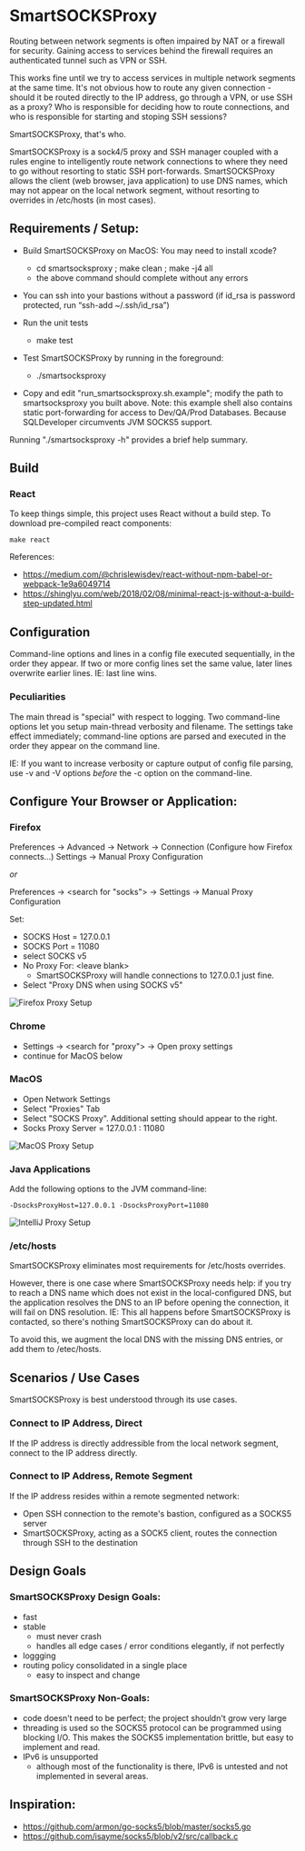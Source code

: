 # SmartSOCKSProxy

Routing between network segments is often impaired by NAT or a firewall for security. 
Gaining access to services behind the firewall requires an authenticated tunnel such as VPN or SSH.

This works fine until we try to access services in multiple network segments at the same time. It's not
obvious how to route any given connection - should it be routed directly to the IP address,
go through a VPN, or use SSH as a proxy? Who is responsible for deciding how to route connections, and
who is responsible for starting and stoping SSH sessions?

SmartSOCKSProxy, that's who.

SmartSOCKSProxy is a sock4/5 proxy and SSH manager coupled with a rules engine to intelligently route network connections to where they need to go 
without resorting to static SSH port-forwards. SmartSOCKSProxy allows the client (web browser, java application) to use DNS names,
which may not appear on the local network segment, without resorting to overrides in /etc/hosts (in most cases). 


## Requirements / Setup:

  - Build SmartSOCKSProxy on MacOS: You may need to install xcode?
    - cd smartsocksproxy ; make clean ; make -j4 all
    - the above command should complete without any errors

  - You can ssh into your bastions without a password (if id_rsa is password protected, run “ssh-add ~/.ssh/id_rsa”)

  - Run the unit tests 
    - make test

  - Test SmartSOCKSProxy by running in the foreground:
    - ./smartsocksproxy

  - Copy and edit "run_smartsocksproxy.sh.example"; modify the path to smartsocksproxy you built above.
    Note: this example shell also contains static port-forwarding for access to Dev/QA/Prod Databases. 
    Because SQLDeveloper circumvents JVM SOCKS5 support.  

Running "./smartsocksproxy -h" provides a brief help summary. 
## Build

### React

To keep things simple, this project uses React without a build step. To download pre-compiled react components:

    make react

References:

 - https://medium.com/@chrislewisdev/react-without-npm-babel-or-webpack-1e9a6049714
 - https://shinglyu.com/web/2018/02/08/minimal-react-js-without-a-build-step-updated.html

## Configuration


Command-line options and lines in a config file executed sequentially, in the order they appear. 
If two or more config lines set the same value, later lines overwrite earlier lines.
IE: last line wins. 

### Peculiarities

The main thread is "special" with respect to logging. Two command-line options let you setup 
main-thread verbosity and filename. The settings take effect immediately; command-line options
are parsed and executed in the order they appear on the command line. 

IE: If you want to increase verbosity or capture output of config file parsing, 
use -v and -V options *before* the -c option on the command-line.


## Configure Your Browser or Application:

### Firefox

Preferences → Advanced → Network → Connection (Configure how Firefox connects...) Settings → Manual Proxy Configuration

*or*

Preferences → &lt;search for "socks"&gt; → Settings → Manual Proxy Configuration

Set:

  - SOCKS Host = 127.0.0.1
  - SOCKS Port = 11080
  - select SOCKS v5
  - No Proxy For: &lt;leave blank&gt;
    - SmartSOCKSProxy will handle connections to 127.0.0.1 just fine. 
  - Select "Proxy DNS when using SOCKS v5"

![Firefox Proxy Setup](doc/FirefoxProxySetup.png "Firefox Proxy Setup")

### Chrome 

  - Settings -&gt; &lt;search for "proxy"&gt; -&gt; Open proxy settings
  - continue for MacOS below
  
### MacOS

  - Open Network Settings
  - Select "Proxies" Tab
  - Select "SOCKS Proxy". Additional setting should appear to the right. 
  - Socks Proxy Server = 127.0.0.1 : 11080

![MacOS Proxy Setup](doc/MacOSProxySetup.png "MacOS Proxy Setup")

### Java Applications

Add the following options to the JVM command-line: 

    -DsocksProxyHost=127.0.0.1 -DsocksProxyPort=11080

![IntelliJ Proxy Setup](doc/IntelliJProxySetup.png "IntelliJ Proxy Setup")

### /etc/hosts

SmartSOCKSProxy eliminates most requirements for /etc/hosts overrides. 

However, there is one case where SmartSOCKSProxy needs help: if you try to reach a DNS name which does not exist in the local-configured DNS, but the application 
resolves the DNS to an IP before opening the connection, it will fail on DNS resolution. IE: This all happens before SmartSOCKSProxy is 
contacted, so there's nothing SmartSOCKSProxy can do about it.

To avoid this, we augment the local DNS with the missing DNS entries, or add them to /etec/hosts.

## Scenarios / Use Cases

SmartSOCKSProxy is best understood through its use cases. 

### Connect to IP Address, Direct

If the IP address is directly addressible from the local network segment, connect to the IP address directly. 

### Connect to IP Address, Remote Segment

If the IP address resides within a remote segmented network: 

  - Open SSH connection to the remote's bastion, configured as a SOCKS5 server
  - SmartSOCKSProxy, acting as a SOCK5 client, routes the connection through SSH to the destination

## Design Goals

### SmartSOCKSProxy Design Goals: 

  - fast
  - stable
    - must never crash
    - handles all edge cases / error conditions elegantly, if not perfectly 
  - loggging
  - routing policy consolidated in a single place
    - easy to inspect and change

### SmartSOCKSProxy Non-Goals: 
 
  - code doesn't need to be perfect; the project shouldn't grow very large
  - threading is used so the SOCKS5 protocol can be programmed using blocking I/O. This makes the SOCKS5 implementation 
    brittle, but easy to implement and read. 
  - IPv6 is unsupported
    - although most of the functionality is there, IPv6 is untested and not implemented in several areas. 


 
## Inspiration: 

  - https://github.com/armon/go-socks5/blob/master/socks5.go
  - https://github.com/isayme/socks5/blob/v2/src/callback.c

